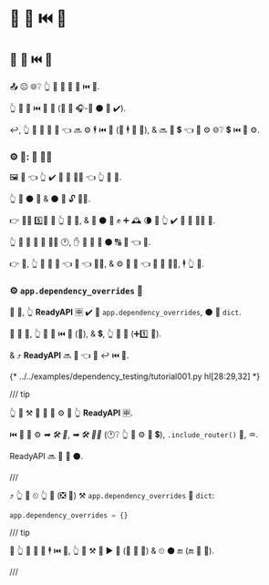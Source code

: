 # 🔬 🔗 ⏮️ 🔐

## 🔑 🔗 ⏮️ 🔬

📤 😐 🌐❔ 👆 💪 💚 🔐 🔗 ⏮️ 🔬.

👆 🚫 💚 ⏮️ 🔗 🏃 (🚫 🙆 🎧-🔗 ⚫️ 💪 ✔️).

↩️, 👆 💚 🚚 🎏 🔗 👈 🔜 ⚙️ 🕴 ⏮️ 💯 (🎲 🕴 🎯 💯), &amp; 🔜 🚚 💲 👈 💪 ⚙️ 🌐❔ 💲 ⏮️ 🔗 ⚙️.

### ⚙️ 💼: 🔢 🐕‍🦺

🖼 💪 👈 👆 ✔️ 🔢 🤝 🐕‍🦺 👈 👆 💪 🤙.

👆 📨 ⚫️ 🤝 &amp; ⚫️ 📨 🔓 👩‍💻.

👉 🐕‍🦺 5️⃣📆 🔌 👆 📍 📨, &amp; 🤙 ⚫️ 💪 ✊ ➕ 🕰 🌘 🚥 👆 ✔️ 🔧 🎁 👩‍💻 💯.

👆 🎲 💚 💯 🔢 🐕‍🦺 🕐, ✋️ 🚫 🎯 🤙 ⚫️ 🔠 💯 👈 🏃.

👉 💼, 👆 💪 🔐 🔗 👈 🤙 👈 🐕‍🦺, &amp; ⚙️ 🛃 🔗 👈 📨 🎁 👩‍💻, 🕴 👆 💯.

### ⚙️ `app.dependency_overrides` 🔢

👫 💼, 👆 **ReadyAPI** 🈸 ✔️ 🔢 `app.dependency_overrides`, ⚫️ 🙅 `dict`.

🔐 🔗 🔬, 👆 🚮 🔑 ⏮️ 🔗 (🔢), &amp; 💲, 👆 🔗 🔐 (➕1️⃣ 🔢).

&amp; ⤴️ **ReadyAPI** 🔜 🤙 👈 🔐 ↩️ ⏮️ 🔗.

{* ../../examples/dependency_testing/tutorial001.py hl[28:29,32] *}

/// tip

👆 💪 ⚒ 🔗 🔐 🔗 ⚙️ 🙆 👆 **ReadyAPI** 🈸.

⏮️ 🔗 💪 ⚙️ *➡ 🛠️ 🔢*, *➡ 🛠️ 👨‍🎨* (🕐❔ 👆 🚫 ⚙️ 📨 💲), `.include_router()` 🤙, ♒️.

ReadyAPI 🔜 💪 🔐 ⚫️.

///

⤴️ 👆 💪 ⏲ 👆 🔐 (❎ 👫) ⚒ `app.dependency_overrides` 🛁 `dict`:

```Python
app.dependency_overrides = {}
```

/// tip

🚥 👆 💚 🔐 🔗 🕴 ⏮️ 💯, 👆 💪 ⚒ 🔐 ▶️ 💯 (🔘 💯 🔢) &amp; ⏲ ⚫️ 🔚 (🔚 💯 🔢).

///

